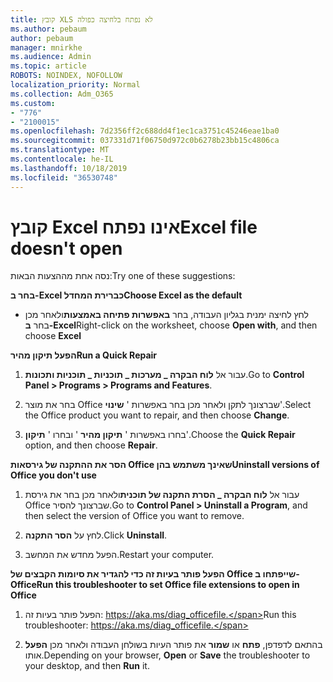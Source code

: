 ```yaml
---
title: קובץ XLS לא נפתח בלחיצה כפולה
ms.author: pebaum
author: pebaum
manager: mnirkhe
ms.audience: Admin
ms.topic: article
ROBOTS: NOINDEX, NOFOLLOW
localization_priority: Normal
ms.collection: Adm_O365
ms.custom:
- "776"
- "2100015"
ms.openlocfilehash: 7d2356ff2c688dd4f1ec1ca3751c45246eae1ba0
ms.sourcegitcommit: 037331d71f06750d972c0b6278b23bb15c4806ca
ms.translationtype: MT
ms.contentlocale: he-IL
ms.lasthandoff: 10/18/2019
ms.locfileid: "36530748"
---
```

# <a name="excel-file-doesnt-open"></a><span data-ttu-id="eabb7-102">קובץ Excel אינו נפתח</span><span class="sxs-lookup"><span data-stu-id="eabb7-102">Excel file doesn't open</span></span>

<span data-ttu-id="eabb7-103">נסה אחת מההצעות הבאות:</span><span class="sxs-lookup"><span data-stu-id="eabb7-103">Try one of these suggestions:</span></span>

<span data-ttu-id="eabb7-104">**בחר ב-Excel כברירת המחדל**</span><span class="sxs-lookup"><span data-stu-id="eabb7-104">**Choose Excel as the default**</span></span>

* <span data-ttu-id="eabb7-105">לחץ לחיצה ימנית בגליון העבודה, בחר **באפשרות פתיחה באמצעות**ולאחר מכן בחר **ב-Excel**</span><span class="sxs-lookup"><span data-stu-id="eabb7-105">Right-click on the worksheet, choose **Open with**, and then choose **Excel**</span></span>

<span data-ttu-id="eabb7-106">**הפעל תיקון מהיר**</span><span class="sxs-lookup"><span data-stu-id="eabb7-106">**Run a Quick Repair**</span></span>

1. <span data-ttu-id="eabb7-107">עבור אל **לוח הבקרה _ מערכות _ תוכניות _ תוכניות ותכונות**.</span><span class="sxs-lookup"><span data-stu-id="eabb7-107">Go to **Control Panel > Programs > Programs and Features**.</span></span>

2. <span data-ttu-id="eabb7-108">בחר את מוצר Office שברצונך לתקן ולאחר מכן בחר באפשרות ' **שינוי**'.</span><span class="sxs-lookup"><span data-stu-id="eabb7-108">Select the Office product you want to repair, and then choose **Change**.</span></span>

3. <span data-ttu-id="eabb7-109">בחרו באפשרות ' **תיקון מהיר** ' ובחרו ' **תיקון**'.</span><span class="sxs-lookup"><span data-stu-id="eabb7-109">Choose the **Quick Repair** option, and then choose **Repair**.</span></span>

<span data-ttu-id="eabb7-110">**הסר את ההתקנה של גירסאות Office שאינך משתמש בהן**</span><span class="sxs-lookup"><span data-stu-id="eabb7-110">**Uninstall versions of Office you don't use**</span></span>

1. <span data-ttu-id="eabb7-111">עבור אל **לוח הבקרה _ הסרת התקנה של תוכנית**ולאחר מכן בחר את גירסת Office שברצונך להסיר.</span><span class="sxs-lookup"><span data-stu-id="eabb7-111">Go to **Control Panel > Uninstall a Program**, and then select the version of Office you want to remove.</span></span>

2. <span data-ttu-id="eabb7-112">לחץ על **הסר התקנה**.</span><span class="sxs-lookup"><span data-stu-id="eabb7-112">Click **Uninstall**.</span></span>

3. <span data-ttu-id="eabb7-113">הפעל מחדש את המחשב.</span><span class="sxs-lookup"><span data-stu-id="eabb7-113">Restart your computer.</span></span>

<span data-ttu-id="eabb7-114">**הפעל פותר בעיות זה כדי להגדיר את סיומות הקבצים של Office שייפתחו ב-Office**</span><span class="sxs-lookup"><span data-stu-id="eabb7-114">**Run this troubleshooter to set Office file extensions to open in Office**</span></span>

1. <span data-ttu-id="eabb7-115">הפעל פותר בעיות זה: https://aka.ms/diag_officefile.</span><span class="sxs-lookup"><span data-stu-id="eabb7-115">Run this troubleshooter: https://aka.ms/diag_officefile.</span></span>

2. <span data-ttu-id="eabb7-116">בהתאם לדפדפן, **פתח** או **שמור** את פותר העיות בשולחן העבודה ולאחר מכן **הפעל** אותו.</span><span class="sxs-lookup"><span data-stu-id="eabb7-116">Depending on your browser, **Open** or **Save** the troubleshooter to your desktop, and then **Run** it.</span></span>
